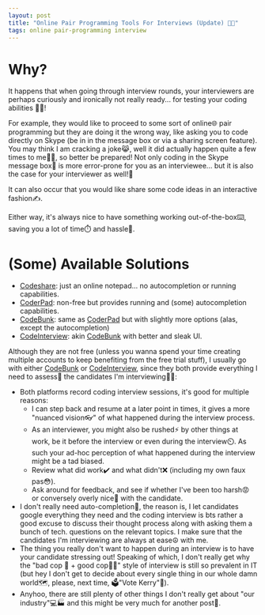 ```yaml
---
layout: post
title: "Online Pair Programming Tools For Interviews (Update) 👩‍💻"
tags: online pair-programming interview
---
```


# Why?
It happens that when going through interview rounds, your interviewers are perhaps curiously and ironically not really ready... for testing your coding abilities 👩‍💻!

For example, they would like to proceed to some sort of online🌐 pair programming but they are doing it the wrong way, like asking you to code directly on Skype (be in in the message box or via a sharing screen feature). You may think I am cracking a joke😹, well it did actually happen quite a few times to me🤦‍♀️, so better be prepared! Not only coding in the Skype message box💬 is more error-prone for you as an interviewee... but it is also the case for your interviewer as well!🤕

It can also occur that you would like share some code ideas in an interactive fashion✍️.

Either way, it's always nice to have something working out-of-the-box⌨️, saving you a lot of time⏱️ and hassle🤕.

# (Some) Available Solutions

- [Codeshare](https://codeshare.io): just an online notepad... no autocompletion or running capabilities.
- [CoderPad](https://coderpad.io): non-free but provides running and (some) autocompletion capabilities.
- [CodeBunk](https://codebunk.com): same as [CoderPad](https://coderpad.io) but with slightly more options (alas, except the autocompletion)
- [CodeInterview](https://codeinterview.io): akin [CodeBunk](https://codebunk.com) with better and sleak UI.

Although they are not free (unless you wanna spend your time creating multiple accounts to keep benefiting from the free trial stuff), I usually go with either [CodeBunk](https://codebunk.com) or [CodeInterview](https://codeinterview.io), since they both provide everything I need to assess🧪 the candidates I'm interviewing👩‍💻:
- Both platforms record coding interview sessions, it's good for multiple reasons:
  - I can step back and resume at a later point in times, it gives a more "nuanced vision👓" of what happened during the interview process. 
  - As an interviewer, you might also be rushed⚡ by other things at work, be it before the interview or even during the interview⏲️. As such your ad-hoc perception of what happened during the interview might be a tad biased. 
  - Review what did work✔️ and what didn't❌ (including my own faux pas😳).
  - Ask around for feedback, and see if whether I've been too harsh😡 or conversely overly nice🧸 with the candidate.
- I don't really need auto-completion🤏, the reason is, I let candidates google everything they need and the coding interview is bts rather a good excuse to discuss their thought process along with asking them a bunch of tech. questions on the relevant topics. I make sure that the candidates I'm interviewing are always at ease☮️ with me. 
- The thing you really don't want to happen during an interview is to have your candidate stressing out! Speaking of which, I don't really get why the "bad cop 👮 + good cop👮‍♀️" style of interview is still so prevalent in IT (but hey I don't get to decide about every single thing in our whole damn world🗺️, please, next time, 🗳️"Vote Kerry"👩). 
- Anyhoo, there are still plenty of other things I don't really get about "our industry"💻🏭 and this might be very much for another post📝.
